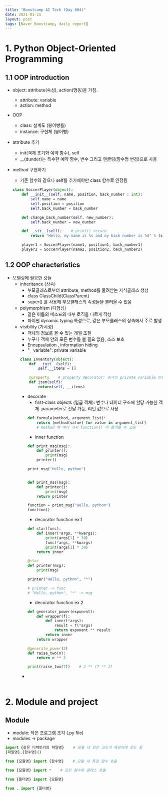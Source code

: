 ```yaml
---
title: "Boostcamp AI Tech (Day 004)"
date: 2021-01-21
layout: post
tags: [Naver Boostcamp, daily report]
---
```


# 1. Python Object-Oriented Programming

## 1.1 OOP introduction

* object: attribute(속성), action(행동)을 가짐.
    * attribute: variable
    * action: method
* OOP
    * class: 설계도 (붕어빵틀)
    * instance: 구현체 (붕어빵)
* attribute 추가
    * init(객체 초기화 예약 함수), self
    * __(dunder)는 특수한 예약 함수, 변수 그리고 맨글링(함수명 변경)으로 사용
* method 구현하기
    * 기존 함수와 같으나 self를 추가해야만 class 함수로 인정됨

    ``` python
    class SoccerPlayer(object):
        def __init__(self, name, position, back_number : int):
            self.name = name
            self.position = position
            self.back_number = back_number

        def change_back_number(self, new_number):
            self.back_number = new_number

        def __str__(self):    # print() return
            return "Hello, my name is %s and my back number is %d" % (self.name, self.back_number)

        player1 = SoccerPlayer(name1, position1, back_number1)
        player2 = SoccerPlayer(name2, position2, back_number2)
    ```

## 1.2 OOP characteristics
* 모델링에 필요한 것들
    * inheritance (상속)
        * 부모클래스로부터 attribute, method를 물려받는 자식클래스 생성
        * class ClassChild(ClassParent)
        * super() 를 사용해 부모클래스의 속성들을 불러올 수 있음
    * polymorphism (다형성)
        * 같은 이름의 메소드의 내부 로직을 다르게 작성
        * 파이썬 dynamic typing 특성으로, 같은 부모클래스의 상속에서 주로 발생
    * visibility (가시성)
        * 객체의 정보를 볼 수 있는 레벨 조절
        * 누구나 객체 안의 모든 변수를 볼 필요 없음, 소스 보호
        * Encapsulation , information hiding
        * "__variable": private variable
        ``` python
        class Inventory(object):
            def __init__(self):
                self.__items = []

            @property    # property decorator: 숨겨진 private variable 반환
            def item(self):
                return(self, __items)
        ```
        * decorate
            * first-class objects (일급 객체): 변수나 데이터 구조에 할당 가능한 객체. parameter로 전달 가능, 리턴 값으로 사용
            ```python
            def formula(method, argument_list):
                return [method(value) for value in argument_list]
                # method 에 여러 가지 function() 이 들어올 수 있음
            ```
            * inner function
            ``` python
            def print_msg(msg):
                def printer():
                    print(msg)
                printer()

            print_msg("Hello, python")


            def print_mss(msg):
                def printer():
                    print(msg)
                return printer

            function = print_msg("Hello, python")
            function()
            ``` 
            * decorator function ex.1
            ``` python
            def star(func):
                def inner(*args, **kwargs):
                    print(args[1] * 30)
                    func(*args, **kwargs)
                    print(args[1] * 30)
                return inner

            @star
            def printer(msg):
                print(msg)

            printer("Hello, python", "*")

            # printer -> func
            # "Hello, python", "*" -> msg
            ```
            * decorator function ex.2
            ``` python
            def generator_power(exponent):
                def wrapper(f):
                    def inner(*args):
                        result = f(*args)
                        return exponent ** result
                    return inner
                return wrapper

            @generate_power(2)
            def raise_two(n):
                return n ** 2

            print(raise_two(7))    # 2 ** (7 ** 2)
            ``` 
        * <br><br>

# 2. Module and project

## Module

* module: 작은 프로그램 조각 (.py file)
* modules -> package
``` python
import {같은 디렉토리의 파일명}    # 모듈 내 모든 코드가 메모리에 로드 됨
{파일명}.{함수명}()

from {모듈명} import {함수명}    # 모듈 내 특정 함수 호출

from {모듈명} import *    # 모든 함수와 클래스 호출

from {폴더명} import {모듈명}

from . import {폴더명}
```
<br><br>